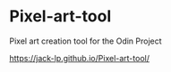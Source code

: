 # Pixel-art-tool
 Pixel art creation tool for the Odin Project

https://jack-lp.github.io/Pixel-art-tool/

